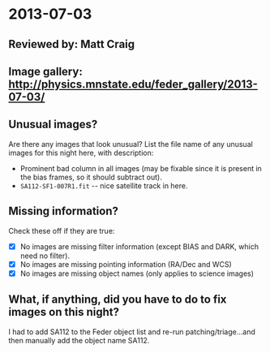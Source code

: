 # 2013-07-03

## Reviewed by:   Matt Craig 

## Image gallery: http://physics.mnstate.edu/feder_gallery/2013-07-03/

## Unusual images?

Are there any images that look unusual? List the file name of any unusual images for this night here, with description:

+ Prominent bad column in all images (may be fixable since it is present in the bias frames, so it should subtract out).
+ `SA112-SF1-007R1.fit` -- nice satellite track in here.

## Missing information?

Check these off if they are true:

- [x] No images are missing filter information (except BIAS and DARK, which need no filter).
- [x] No images are missing pointing information (RA/Dec and WCS)
- [x] No images are missing object names (only applies to science images)

## What, if anything, did you have to do to fix images on this night?

I had to add SA112 to the Feder object list and re-run patching/triage...and then manually add the object name SA112.
